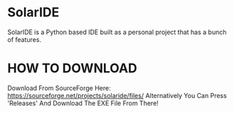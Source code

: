 # SolarIDE
SolarIDE is a Python based IDE built as a personal project that has a bunch of features.

# HOW TO DOWNLOAD
Download From SourceForge Here: https://sourceforge.net/projects/solaride/files/
Alternatively You Can Press 'Releases' And Download The EXE File From There!

